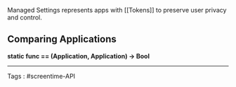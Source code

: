 Managed Settings represents apps with [[Tokens]] to preserve user privacy and control.
## Comparing Applications 

**static func == (Application, Application) -> Bool**

____

Tags : #screentime-API